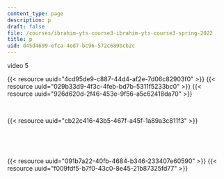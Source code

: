 ```yaml
---
content_type: page
description: p
draft: false
file: /courses/ibrahim-yts-course3-ibrahim-yts-course3-spring-2022
title: p
uid: d45d4699-efca-4ed7-bc96-572c689bcb2c
---
```

video 5

{{< resource uuid="4cd95de9-c887-44d4-af2e-7d06c82903f0" >}}
{{< resource uuid="029b33d9-4f3c-4feb-bd7b-5311f5233bc0" >}}
{{< resource uuid="926d620d-2f46-453e-9f56-a5c62418da70" >}}

 

{{< resource uuid="cb22c416-43b5-467f-a45f-1a89a3c811f3" >}}

 

 

{{< resource uuid="091b7a22-40fb-4684-b346-233407e60590" >}}
{{< resource uuid="f009fdf5-b7f0-43c0-8e45-21b87325fd77" >}}